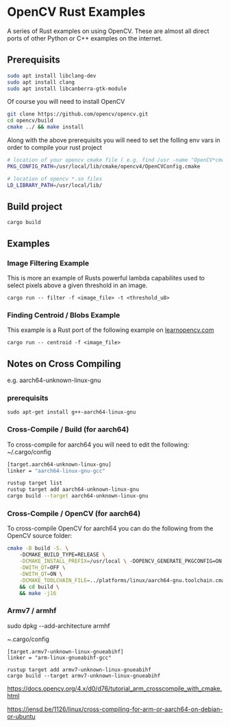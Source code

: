 # OpenCV Rust Examples
A series of Rust examples on using OpenCV.  These are almost all direct ports of other Python or C++ examples on the internet.

## Prerequisits

``` bash
sudo apt install libclang-dev
sudo apt install clang
sudo apt install libcanberra-gtk-module
```

Of course you will need to install OpenCV

``` bash
git clone https://github.com/opencv/opencv.git
cd opencv/build
cmake ../ && make install
```

Along with the above prerequisits you will need to set the folling env vars in order to compile your rust project

``` bash
# location of your opencv cmake file ( e.g. find /usr -name "OpenCV*cmake")
PKG_CONFIG_PATH=/usr/local/lib/cmake/opencv4/OpenCVConfig.cmake

# location of opencv *.so files
LD_LIBRARY_PATH=/usr/local/lib/
```

## Build project
```
cargo build 
```

## Examples
### Image Filtering Example
This is more an example of Rusts powerful lambda capabilites used to select pixels above a given threshold in an image.

```
cargo run -- filter -f <image_file> -t <threshold_u8>
```



### Finding Centroid / Blobs Example
This example is a Rust port of the following example on [learnopencv.com](https://learnopencv.com/find-center-of-blob-centroid-using-opencv-cpp-python/)

```
cargo run -- centroid -f <image_file>
```




## Notes on Cross Compiling 
e.g. aarch64-unknown-linux-gnu 
### prerequisits
```
sudo apt-get install g++-aarch64-linux-gnu
```

### Cross-Compile / Build (for aarch64)

To cross-compile for aarch64 you will need to edit the following:
~/.cargo/config

```bash
[target.aarch64-unknown-linux-gnu]
linker = "aarch64-linux-gnu-gcc"

```


```bash
rustup target list
rustup target add aarch64-unknown-linux-gnu 
cargo build --target aarch64-unknown-linux-gnu

```

### Cross-Compile / OpenCV (for aarch64)

To cross-compile OpenCV for aarch64 you can do the following from the OpenCV source folder:

```bash
cmake -B build -S. \ 
    -DCMAKE_BUILD_TYPE=RELEASE \
    -DCMAKE_INSTALL_PREFIX=/usr/local \ -DOPENCV_GENERATE_PKGCONFIG=ON  \
    -DWITH_QT=OFF \
    -DWITH_QT=ON \
    -DCMAKE_TOOLCHAIN_FILE=../platforms/linux/aarch64-gnu.toolchain.cmake .. \
    && cd build \
    && make -j16 
```

### Armv7 / armhf 

sudo dpkg --add-architecture armhf

~.cargo/config
```
[target.armv7-unknown-linux-gnueabihf]
linker = "arm-linux-gnueabihf-gcc"
```

```
rustup target add armv7-unknown-linux-gnueabihf
cargo build --target armv7-unknown-linux-gnueabihf

```






https://docs.opencv.org/4.x/d0/d76/tutorial_arm_crosscompile_with_cmake.html

https://jensd.be/1126/linux/cross-compiling-for-arm-or-aarch64-on-debian-or-ubuntu

